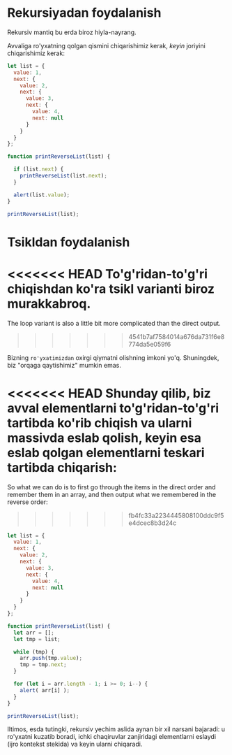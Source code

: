 # Rekursiyadan foydalanish

Rekursiv mantiq bu erda biroz hiyla-nayrang.

Avvaliga ro'yxatning qolgan qismini chiqarishimiz kerak, *keyin*  joriyini chiqarishimiz kerak:

```js run
let list = {
  value: 1,
  next: {
    value: 2,
    next: {
      value: 3,
      next: {
        value: 4,
        next: null
      }
    }
  }
};

function printReverseList(list) {

  if (list.next) {
    printReverseList(list.next);
  }

  alert(list.value);
}

printReverseList(list);
```

# Tsikldan foydalanish

<<<<<<< HEAD
To'g'ridan-to'g'ri chiqishdan ko'ra tsikl varianti biroz murakkabroq.
=======
The loop variant is also a little bit more complicated than the direct output.
>>>>>>> 4541b7af7584014a676da731f6e8774da5e059f6

Bizning `ro'yxatimizdan` oxirgi qiymatni olishning imkoni yo'q. Shuningdek, biz "orqaga qaytishimiz" mumkin emas.

<<<<<<< HEAD
Shunday qilib, biz avval elementlarni to'g'ridan-to'g'ri tartibda ko'rib chiqish va ularni massivda eslab qolish, keyin esa eslab qolgan elementlarni teskari tartibda chiqarish:
=======
So what we can do is to first go through the items in the direct order and remember them in an array, and then output what we remembered in the reverse order:
>>>>>>> fb4fc33a2234445808100ddc9f5e4dcec8b3d24c

```js run
let list = {
  value: 1,
  next: {
    value: 2,
    next: {
      value: 3,
      next: {
        value: 4,
        next: null
      }
    }
  }
};

function printReverseList(list) {
  let arr = [];
  let tmp = list;

  while (tmp) {
    arr.push(tmp.value);
    tmp = tmp.next;
  }

  for (let i = arr.length - 1; i >= 0; i--) {
    alert( arr[i] );
  }
}

printReverseList(list);
```

Iltimos, esda tutingki, rekursiv yechim aslida aynan bir xil narsani bajaradi: u ro'yxatni kuzatib boradi, ichki chaqiruvlar zanjiridagi elementlarni eslaydi (ijro kontekst stekida) va keyin ularni chiqaradi.
